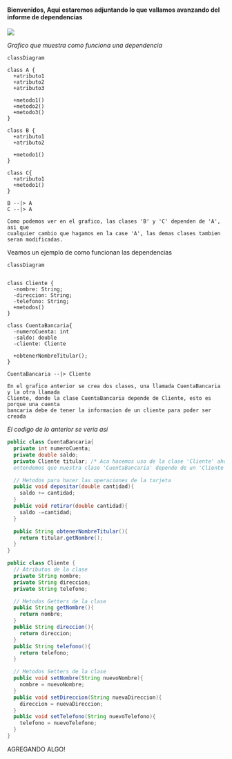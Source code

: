 <h4> Bienvenidos, Aqui estaremos adjuntando lo que vallamos avanzando del informe de dependencias </h4>

![](https://i.blogs.es/53044d/java/1366_521.jpg)

_*Grafico que muestra como funciona una dependencia*_

```mermaid
classDiagram

class A {
  +atributo1
  +atributo2
  +atributo3

  +metodo1()
  +metodo2()
  +metodo3()
}

class B {
  +atributo1
  +atributo2

  +metodo1()
}

class C{
  +atributo1
  +metodo1()
}

B --|> A
C --|> A
```

```
Como podemos ver en el grafico, las clases 'B' y 'C' dependen de 'A', asi que
cualquier cambio que hagamos en la case 'A', las demas clases tambien seran modificadas.
```

Veamos un ejemplo de como funcionan las dependencias

```mermaid
classDiagram


class Cliente {
  -nombre: String;
  -direccion: String;
  -telefono: String;
  +metodos()
}

class CuentaBancaria{
  -numeroCuenta: int
  -saldo: double
  -cliente: Cliente

  +obtenerNombreTitular();
}

CuentaBancaria --|> Cliente
```

```
En el grafico anterior se crea dos clases, una llamada CuentaBancaria y la otra llamada
Cliente, donde la clase CuentaBancaria depende de Cliente, esto es porque una cuenta
bancaria debe de tener la informacion de un cliente para poder ser creada
```

_*El codigo de lo anterior se veria asi*_

```java
public class CuentaBancaria{
  private int numeroCuenta;
  private double saldo;
  private Cliente titular; /* Aca hacemos uso de la clase 'Cliente' ahora
  entendemos que nuestra clase 'CuentaBancaria' depende de un 'Cliente' */

  // Metodos para hacer las operaciones de la tarjeta
  public void depositar(double cantidad){
    saldo += cantidad;
  }
  public void retirar(double cantidad){
    saldo -=cantidad;
  }

  public String obtenerNombreTitular(){
    return titular.getNombre();
  }
}

public class Cliente {
  // Atributos de la clase
  private String nombre;
  private String direccion;
  private String telefono;

  // Metodos Getters de la clase
  public String getNombre(){
    return nombre;
  }
  public String direccion(){
    return direccion;
  }
  public String telefono(){
    return telefono;
  }

  // Metodos Setters de la clase
  public void setNombre(String nuevoNombre){
    nombre = nuevoNombre;
  }
  public void setDireccion(String nuevaDireccion){
    direccion = nuevaDireccion;
  }
  public void setTelefono(String nuevoTelefono){
    telefono = nuevoTelefono;
  }
}
```

AGREGANDO ALGO!
